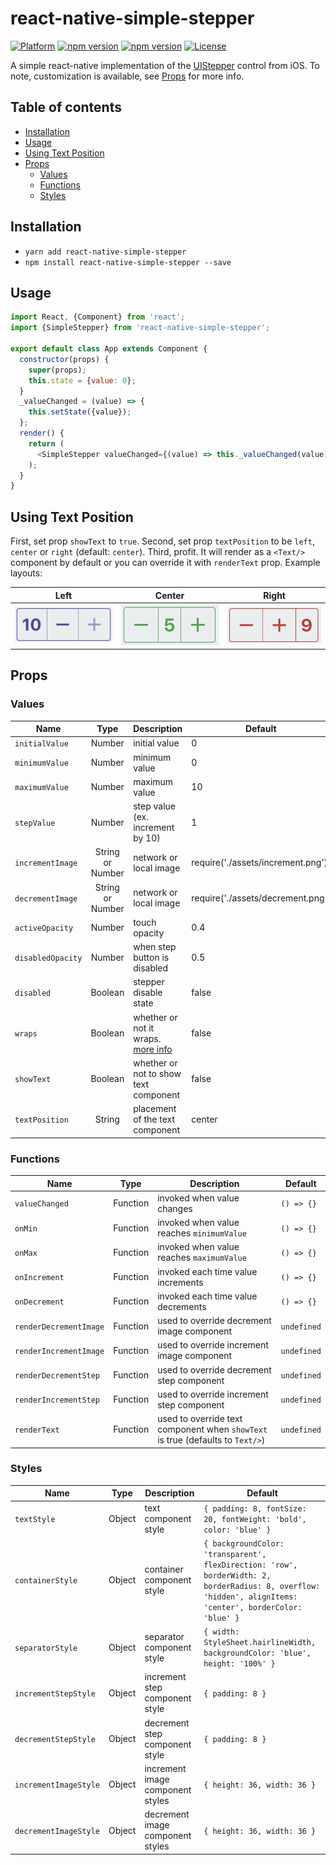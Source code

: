 # react-native-simple-stepper

[![Platform](https://img.shields.io/badge/platform-react--native-blue.svg?style=flat-square)](https://reactnative.dev)
[![npm version](https://img.shields.io/npm/v/react-native-simple-stepper.svg?style=flat-square)](https://www.npmjs.com/package/react-native-simple-stepper)
[![npm version](https://img.shields.io/npm/dm/react-native-simple-stepper.svg?style=flat-square)](https://www.npmjs.com/package/react-native-simple-stepper)
[![License](https://img.shields.io/badge/license-MIT-blue.svg?style=flat-square)](https://raw.github.com/testshallpass/react-native-simple-stepper/master/LICENSE)

A simple react-native implementation of the [UIStepper](https://developer.apple.com/reference/uikit/uistepper) control from iOS. To note, customization is available, see [Props](#props) for more info.

## Table of contents

- [Installation](#installation)
- [Usage](#usage)
- [Using Text Position](#Using-Text-Position)
- [Props](#props)
  - [Values](#values)
  - [Functions](#functions)
  - [Styles](#styles)

## Installation

- `yarn add react-native-simple-stepper`
- `npm install react-native-simple-stepper --save`

## Usage

```javascript
import React, {Component} from 'react';
import {SimpleStepper} from 'react-native-simple-stepper';

export default class App extends Component {
  constructor(props) {
    super(props);
    this.state = {value: 0};
  }
  _valueChanged = (value) => {
    this.setState({value});
  };
  render() {
    return (
      <SimpleStepper valueChanged={(value) => this._valueChanged(value)} />
    );
  }
}
```

## Using Text Position

First, set prop `showText` to `true`. Second, set prop `textPosition` to be `left`, `center` or `right` (default: `center`). Third, profit. It will render as a `<Text/>` component by default or you can override it with `renderText` prop. Example layouts:

|                 Left                  |                 Center                  |                 Right                  |
| :-----------------------------------: | :-------------------------------------: | :------------------------------------: |
| ![screenshot](./screenshots/left.png) | ![screenshot](./screenshots/center.png) | ![screenshot](./screenshots/right.png) |

## Props

### Values

| Name              |       Type       | Description                                                                                                   | Default                           |
| ----------------- | :--------------: | ------------------------------------------------------------------------------------------------------------- | --------------------------------- |
| `initialValue`    |      Number      | initial value                                                                                                 | 0                                 |
| `minimumValue`    |      Number      | minimum value                                                                                                 | 0                                 |
| `maximumValue`    |      Number      | maximum value                                                                                                 | 10                                |
| `stepValue`       |      Number      | step value (ex. increment by 10)                                                                              | 1                                 |
| `incrementImage`  | String or Number | network or local image                                                                                        | require('./assets/increment.png') |
| `decrementImage`  | String or Number | network or local image                                                                                        | require('./assets/decrement.png') |
| `activeOpacity`   |      Number      | touch opacity                                                                                                 | 0.4                               |
| `disabledOpacity` |      Number      | when step button is disabled                                                                                  | 0.5                               |
| `disabled`        |     Boolean      | stepper disable state                                                                                         | false                             |
| `wraps`           |     Boolean      | whether or not it wraps. [more info](https://developer.apple.com/documentation/uikit/uistepper/1624068-wraps) | false                             |
| `showText`        |     Boolean      | whether or not to show text component                                                                         | false                             |
| `textPosition`    |      String      | placement of the text component                                                                               | center                            |

### Functions

| Name                   |   Type   | Description                                                                    | Default     |
| ---------------------- | :------: | ------------------------------------------------------------------------------ | ----------- |
| `valueChanged`         | Function | invoked when value changes                                                     | `() => {}`  |
| `onMin`                | Function | invoked when value reaches `minimumValue`                                      | `() => {}`  |
| `onMax`                | Function | invoked when value reaches `maximumValue`                                      | `() => {}`  |
| `onIncrement`          | Function | invoked each time value increments                                             | `() => {}`  |
| `onDecrement`          | Function | invoked each time value decrements                                             | `() => {}`  |
| `renderDecrementImage` | Function | used to override decrement image component                                     | `undefined` |
| `renderIncrementImage` | Function | used to override increment image component                                     | `undefined` |
| `renderDecrementStep`  | Function | used to override decrement step component                                      | `undefined` |
| `renderIncrementStep`  | Function | used to override increment step component                                      | `undefined` |
| `renderText`           | Function | used to override text component when `showText` is true (defaults to `Text/>`) | `undefined` |

### Styles

| Name                  |  Type  | Description                      | Default                                                                                                                                                    |
| --------------------- | :----: | -------------------------------- | ---------------------------------------------------------------------------------------------------------------------------------------------------------- |
| `textStyle`           | Object | text component style             | `{ padding: 8, fontSize: 20, fontWeight: 'bold', color: 'blue' }`                                                                                          |
| `containerStyle`      | Object | container component style        | `{ backgroundColor: 'transparent', flexDirection: 'row', borderWidth: 2, borderRadius: 8, overflow: 'hidden', alignItems: 'center', borderColor: 'blue' }` |
| `separatorStyle`      | Object | separator component style        | `{ width: StyleSheet.hairlineWidth, backgroundColor: 'blue', height: '100%' }`                                                                             |
| `incrementStepStyle`  | Object | increment step component style   | `{ padding: 8 }`                                                                                                                                           |
| `decrementStepStyle`  | Object | decrement step component style   | `{ padding: 8 }`                                                                                                                                           |
| `incrementImageStyle` | Object | increment image component styles | `{ height: 36, width: 36 }`                                                                                                                                |
| `decrementImageStyle` | Object | decrement image component styles | `{ height: 36, width: 36 }`                                                                                                                                |
